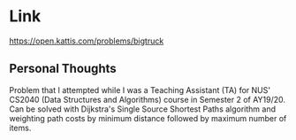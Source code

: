 # Link

https://open.kattis.com/problems/bigtruck

## Personal Thoughts

Problem that I attempted while I was a Teaching Assistant (TA) for NUS' CS2040 (Data Structures and Algorithms) course in Semester 2 of AY19/20. Can be solved with Dijkstra's Single Source Shortest Paths algorithm and weighting path costs by minimum distance followed by maximum number of items.

